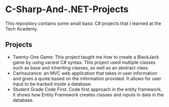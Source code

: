 # C-Sharp-And-.NET-Projects
 This repository contains some small basic C# projects that I learned at the Tech Academy.

 ## Projects
 * Twenty-One Game: This project taught me how to create a BlackJack game by using variest C# syntax. This project used multiple classes such as  base and inheriting classes, as well as an abstract class.
* CarInsurance: an MVC web application that takes in user information and gives a quote based on the information provided. It allows for user input to be tracked inside a database.
* Student Grade Code First: Code first approach in the entity framework. it shows how Entity Framework creates classes and inputs in data in the database.
